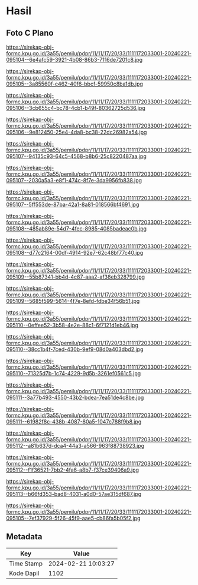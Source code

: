 # Hasil

## Foto C Plano

https://sirekap-obj-formc.kpu.go.id/3a55/pemilu/pdpr/11/11/17/20/33/1111172033001-20240221-095104--6e4afc59-3921-4b08-86b3-7116de7201c8.jpg

https://sirekap-obj-formc.kpu.go.id/3a55/pemilu/pdpr/11/11/17/20/33/1111172033001-20240221-095105--3a85560f-c462-40f6-bbcf-59950c8ba1db.jpg

https://sirekap-obj-formc.kpu.go.id/3a55/pemilu/pdpr/11/11/17/20/33/1111172033001-20240221-095106--3cb655c4-bc78-4cb1-b49f-80362725d536.jpg

https://sirekap-obj-formc.kpu.go.id/3a55/pemilu/pdpr/11/11/17/20/33/1111172033001-20240221-095106--9e812450-25e4-4da8-bc38-22dc26982a54.jpg

https://sirekap-obj-formc.kpu.go.id/3a55/pemilu/pdpr/11/11/17/20/33/1111172033001-20240221-095107--94135c93-64c5-4568-b8b6-25c8220487aa.jpg

https://sirekap-obj-formc.kpu.go.id/3a55/pemilu/pdpr/11/11/17/20/33/1111172033001-20240221-095107--2030a5a3-e8f1-474c-8f7e-3da9956fb838.jpg

https://sirekap-obj-formc.kpu.go.id/3a55/pemilu/pdpr/11/11/17/20/33/1111172033001-20240221-095107--5ff553de-87ba-42a1-8a81-018566bf4691.jpg

https://sirekap-obj-formc.kpu.go.id/3a55/pemilu/pdpr/11/11/17/20/33/1111172033001-20240221-095108--485ab89e-54d7-4fec-8985-4085badeac0b.jpg

https://sirekap-obj-formc.kpu.go.id/3a55/pemilu/pdpr/11/11/17/20/33/1111172033001-20240221-095108--d77c2164-00df-4914-92e7-62c48bf77c40.jpg

https://sirekap-obj-formc.kpu.go.id/3a55/pemilu/pdpr/11/11/17/20/33/1111172033001-20240221-095109--55b87341-bb4d-4c87-aaa2-af38eb328799.jpg

https://sirekap-obj-formc.kpu.go.id/3a55/pemilu/pdpr/11/11/17/20/33/1111172033001-20240221-095109--5685f599-5614-4f7e-8efd-fdbe34f56b51.jpg

https://sirekap-obj-formc.kpu.go.id/3a55/pemilu/pdpr/11/11/17/20/33/1111172033001-20240221-095110--0effee52-3b58-4e2e-88c1-6f7121d1eb46.jpg

https://sirekap-obj-formc.kpu.go.id/3a55/pemilu/pdpr/11/11/17/20/33/1111172033001-20240221-095110--38cc1b4f-7ced-430b-9ef9-08d0a403dbd2.jpg

https://sirekap-obj-formc.kpu.go.id/3a55/pemilu/pdpr/11/11/17/20/33/1111172033001-20240221-095110--71325d7b-1c74-4229-9d5b-3261ef0561c5.jpg

https://sirekap-obj-formc.kpu.go.id/3a55/pemilu/pdpr/11/11/17/20/33/1111172033001-20240221-095111--3a77b493-4550-43b2-bdea-7ea51de4c8be.jpg

https://sirekap-obj-formc.kpu.go.id/3a55/pemilu/pdpr/11/11/17/20/33/1111172033001-20240221-095111--61982f8c-438b-4087-80a5-1047c788f9b8.jpg

https://sirekap-obj-formc.kpu.go.id/3a55/pemilu/pdpr/11/11/17/20/33/1111172033001-20240221-095112--a81b637d-dca4-44a3-a566-963f88738923.jpg

https://sirekap-obj-formc.kpu.go.id/3a55/pemilu/pdpr/11/11/17/20/33/1111172033001-20240221-095112--f1f36521-7bb2-4fa6-a8b7-f37ce39406a9.jpg

https://sirekap-obj-formc.kpu.go.id/3a55/pemilu/pdpr/11/11/17/20/33/1111172033001-20240221-095113--b66fd353-bad8-4031-a0d0-57ae315df687.jpg

https://sirekap-obj-formc.kpu.go.id/3a55/pemilu/pdpr/11/11/17/20/33/1111172033001-20240221-095105--7ef37929-5f26-45f9-aae5-cb86fa5b05f2.jpg


## Metadata

| Key        | Value               |
| ---------- | ------------------- |
| Time Stamp | 2024-02-21 10:03:27 |
| Kode Dapil | 1102                |



